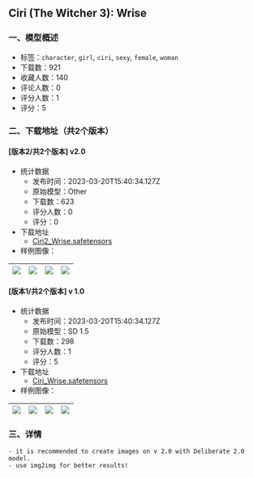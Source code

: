 ## Ciri (The Witcher 3): Wrise
### 一、模型概述

- 标签：`character`, `girl`, `ciri`, `sexy`, `female`, `woman`
- 下载数：921
- 收藏人数：140
- 评论人数：0
- 评分人数：1
- 评分：5

### 二、下载地址（共2个版本）

#### [版本2/共2个版本] v2.0

- 统计数据
  - 发布时间：2023-03-20T15:40:34.127Z
  - 原始模型：Other
  - 下载数：623
  - 评分人数：0
  - 评分：0
- 下载地址
  - [Ciri2_Wrise.safetensors](https://civitai.com/api/download/models/26199)
- 样例图像：

| <img src="https://image.civitai.com/xG1nkqKTMzGDvpLrqFT7WA/66a00e9a-d94c-432b-dbb8-aa4cbc805c00/width=450/288106.jpeg" /> | <img src="https://image.civitai.com/xG1nkqKTMzGDvpLrqFT7WA/44ff1af4-af1a-4014-91bf-745161c9d300/width=450/288105.jpeg" /> | <img src="https://image.civitai.com/xG1nkqKTMzGDvpLrqFT7WA/c5bb701a-509d-4afe-a3d1-d5eb143f4c00/width=450/288104.jpeg" /> | <img src="https://image.civitai.com/xG1nkqKTMzGDvpLrqFT7WA/9d83dc38-d7c3-4d76-9960-089415eabd00/width=450/288103.jpeg" /> |
| ---- | ---- | ---- | ---- |

#### [版本1/共2个版本] v 1.0

- 统计数据
  - 发布时间：2023-03-20T15:40:34.127Z
  - 原始模型：SD 1.5
  - 下载数：298
  - 评分人数：1
  - 评分：5
- 下载地址
  - [Ciri_Wrise.safetensors](https://civitai.com/api/download/models/25270)
- 样例图像：

| <img src="https://image.civitai.com/xG1nkqKTMzGDvpLrqFT7WA/370629cb-1c5d-4f01-1e0a-43a72529af00/width=450/277178.jpeg" /> | <img src="https://image.civitai.com/xG1nkqKTMzGDvpLrqFT7WA/7b0ce699-b035-4fc9-3478-fe082a9de400/width=450/277192.jpeg" /> | <img src="https://image.civitai.com/xG1nkqKTMzGDvpLrqFT7WA/6ccdc078-bd1e-4467-682e-d44ce0440600/width=450/277191.jpeg" /> | <img src="https://image.civitai.com/xG1nkqKTMzGDvpLrqFT7WA/b252eccd-360c-4772-d087-a15779f8cc00/width=450/277190.jpeg" /> |
| ---- | ---- | ---- | ---- |


### 三、详情
<pre><code>- it is recommended to create images on v 2.0 with Deliberate 2.0 model.
- use img2img for better results!</code></pre>